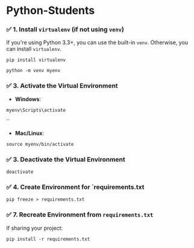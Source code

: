 # Python-Students

### ✅ 1. **Install `virtualenv` (if not using `venv`)**

If you're using Python 3.3+, you can use the built-in `venv`. Otherwise, you can install `virtualenv`.


```
pip install virtualenv

python -m venv myenv
```

### ✅ 3. **Activate the Virtual Environment**

- **Windows**:

```
myenv\Scripts\activate
```
  ``

- **Mac/Linux**:
```
source myenv/bin/activate
```

### ✅ 3. **Deactivate the Virtual Environment**

```
deactivate
```

### ✅ 4. Create Environment for `requirements.txt

```
pip freeze > requirements.txt
```
### ✅ 7. **Recreate Environment from `requirements.txt`**

If sharing your project:


```
pip install -r requirements.txt
